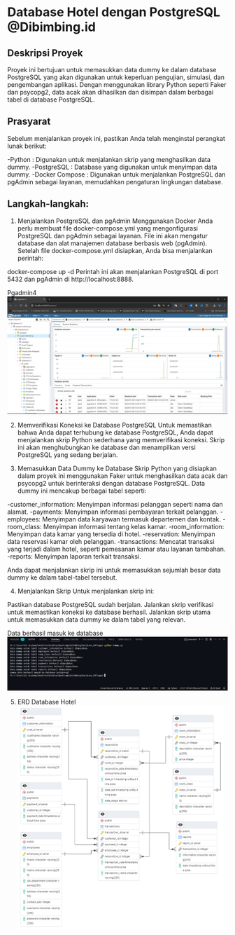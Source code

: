 # Database Hotel dengan PostgreSQL @Dibimbing.id

## Deskripsi Proyek
Proyek ini bertujuan untuk memasukkan data dummy ke dalam database PostgreSQL yang akan digunakan untuk keperluan pengujian, simulasi, dan pengembangan aplikasi. Dengan menggunakan library Python seperti Faker dan psycopg2, data acak akan dihasilkan dan disimpan dalam berbagai tabel di database PostgreSQL.

## Prasyarat
Sebelum menjalankan proyek ini, pastikan Anda telah menginstal perangkat lunak berikut:

-Python : Digunakan untuk menjalankan skrip yang menghasilkan data dummy.
-PostgreSQL : Database yang digunakan untuk menyimpan data dummy.
-Docker Compose : Digunakan untuk menjalankan PostgreSQL dan pgAdmin sebagai layanan, memudahkan pengaturan lingkungan database.

## Langkah-langkah:

1. Menjalankan PostgreSQL dan pgAdmin Menggunakan Docker
Anda perlu membuat file docker-compose.yml yang mengonfigurasi PostgreSQL dan pgAdmin sebagai layanan. File ini akan mengatur database dan alat manajemen database berbasis web (pgAdmin). Setelah file docker-compose.yml disiapkan, Anda bisa menjalankan perintah:

docker-compose up -d
Perintah ini akan menjalankan PostgreSQL di port 5432 dan pgAdmin di http://localhost:8888.

Pgadmin4
![Architecture Overview](./Images/pgadmin4.jpg)

2. Memverifikasi Koneksi ke Database PostgreSQL
Untuk memastikan bahwa Anda dapat terhubung ke database PostgreSQL, Anda dapat menjalankan skrip Python sederhana yang memverifikasi koneksi. Skrip ini akan menghubungkan ke database dan menampilkan versi PostgreSQL yang sedang berjalan.

3. Memasukkan Data Dummy ke Database
Skrip Python yang disiapkan dalam proyek ini menggunakan Faker untuk menghasilkan data acak dan psycopg2 untuk berinteraksi dengan database PostgreSQL. Data dummy ini mencakup berbagai tabel seperti:

-customer_information: Menyimpan informasi pelanggan seperti nama dan alamat.
-payments: Menyimpan informasi pembayaran terkait pelanggan.
-employees: Menyimpan data karyawan termasuk departemen dan kontak.
-room_class: Menyimpan informasi tentang kelas kamar.
-room_information: Menyimpan data kamar yang tersedia di hotel.
-reservation: Menyimpan data reservasi kamar oleh pelanggan.
-transactions: Mencatat transaksi yang terjadi dalam hotel, seperti pemesanan kamar atau layanan tambahan.
-reports: Menyimpan laporan terkait transaksi.

Anda dapat menjalankan skrip ini untuk memasukkan sejumlah besar data dummy ke dalam tabel-tabel tersebut.

4. Menjalankan Skrip
Untuk menjalankan skrip ini:

Pastikan database PostgreSQL sudah berjalan.
Jalankan skrip verifikasi untuk memastikan koneksi ke database berhasil.
Jalankan skrip utama untuk memasukkan data dummy ke dalam tabel yang relevan.

Data berhasil masuk ke database
![Architecture Overview](./Images/Data_dummy.jpg)

5. ERD Database Hotel
![Architecture Overview](./Images/ERD_Hotel.png)
